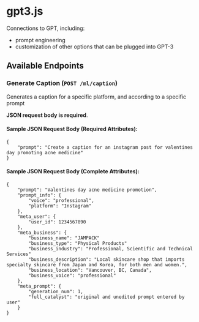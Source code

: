 # gpt3.js
Connections to GPT, including:
- prompt engineering
- customization of other options that can be plugged into GPT-3

## Available Endpoints

### Generate Caption (`POST /ml/caption`)
Generates a caption for a specific platform, and according to a specific prompt

**JSON request body is required**.

#### Sample JSON Request Body (Required Attributes):
```
{
    "prompt": "Create a caption for an instagram post for valentines day promoting acne medicine"
}
```

#### Sample JSON Request Body (Complete Attributes):
```
{
    "prompt": "Valentines day acne medicine promotion",
    "prompt_info": {
        "voice": "professional",
        "platform": "Instagram"
    },
    "meta_user": {
        "user_id": 1234567890
    },
    "meta_business": {
        "business_name": "JAMPACK"
        "business_type": "Physical Products"
        "business_industry": "Professional, Scientific and Technical Services"
        "business_description": "Local skincare shop that imports specialty skincare from Japan and Korea, for both men and women.",
        "business_location": "Vancouver, BC, Canada",
        "business_voice": "professional"
    },
    "meta_prompt": {
        "generation_num": 1,
        "full_catalyst": "original and unedited prompt entered by user"
    }
}
```